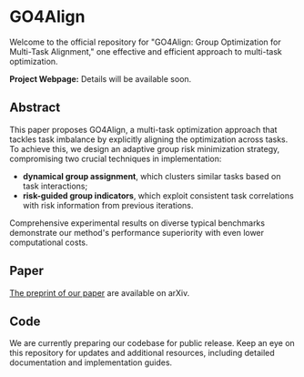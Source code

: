 # GO4Align

Welcome to the official repository for "GO4Align: Group Optimization for Multi-Task Alignment," one effective and efficient approach to multi-task optimization. 

**Project Webpage:** Details will be available soon.

## Abstract

This paper proposes GO4Align, a multi-task optimization approach that tackles task imbalance by explicitly aligning the optimization across tasks. 
To achieve this, we design an adaptive group risk minimization strategy, compromising two crucial techniques in implementation:
- **dynamical group assignment**, which clusters similar tasks based on task interactions; 
- **risk-guided group indicators**, which exploit consistent task correlations with risk information from previous iterations. 

Comprehensive experimental results on diverse typical benchmarks demonstrate our method's performance superiority with even lower computational costs.

## Paper
[The preprint of our paper](https://arxiv.org/abs/2404.06486) are available on arXiv. 




## Code
We are currently preparing our codebase for public release. Keep an eye on this repository for updates and additional resources, including detailed documentation and implementation guides.



